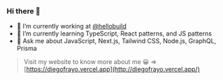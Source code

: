 ### Hi there 👋

- 🔭 I’m currently working at [@hellobuild](https://hellobuild.co)
- 🌱 I’m currently learning TypeScript, React patterns, and JS patterns
- 💬 Ask me about JavaScript, Next.js, Tailwind CSS, Node.js, GraphQL, Prisma

> Visit my website to know more about me 😀 => [https://diegofrayo.vercel.app](http://diegofrayo.vercel.app/)

